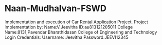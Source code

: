 # Naan-Mudhalvan-FSWD
Implementation and execution of Car Rental Application Project.
Project Implementation by:
Name:V.Jeevitha
ID:au813121205011
College Name:8131,Pavendar Bharathidasan College of Engineering and Technology
Login Credentials:
Username: Jeevitha
Password:JEEVI12345
